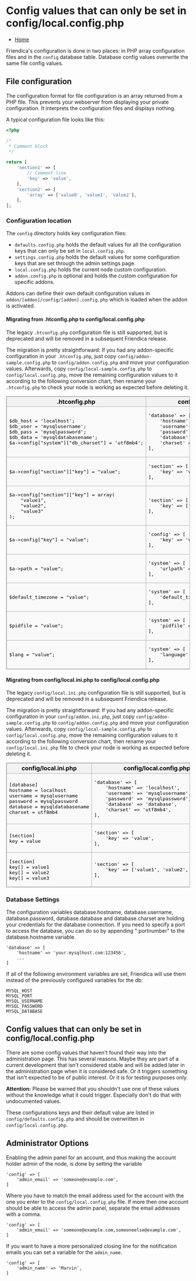 Config values that can only be set in config/local.config.php
==========================================================

* [Home](help)

Friendica's configuration is done in two places: in PHP array configuration files and in the `config` database table.
Database config values overwrite the same file config values.

## File configuration

The configuration format for file configuration is an array returned from a PHP file.
This prevents your webserver from displaying your private configuration. It interprets the configuration files and displays nothing.

A typical configuration file looks like this:

```php
<?php

/*
 * Comment block
 */

return [
	'section1' => [
		// Comment line
		'key' => 'value',
	],
	'section2' => [
		'array' => ['value0', 'value1', 'value2'],
	],
];
```

### Configuration location

The `config` directory holds key configuration files:

- `defaults.config.php` holds the default values for all the configuration keys that can only be set in `local.config.php`.
- `settings.config.php` holds the default values for some configuration keys that are set through the admin settings page.
- `local.config.php` holds the current node custom configuration.
- `addon.config.php` is optional and holds the custom configuration for specific addons.

Addons can define their own default configuration values in `addon/[addon]/config/[addon].config.php` which is loaded when the addon is activated.

#### Migrating from .htconfig.php to config/local.config.php

The legacy `.htconfig.php` configuration file is still supported, but is deprecated and will be removed in a subsequent Friendica release.

The migration is pretty straightforward:
If you had any addon-specific configuration in your `.htconfig.php`, just copy `config/addon-sample.config.php` to `config/addon.config.php` and move your configuration values.
Afterwards, copy `config/local-sample.config.php` to `config/local.config.php`, move the remaining configuration values to it according to the following conversion chart, then rename your `.htconfig.php` to check your node is working as expected before deleting it.

<style>
table.config {
    margin: 1em 0;
    background-color: #f9f9f9;
    border: 1px solid #aaa;
    border-collapse: collapse;
    color: #000;
    width: 100%;
}

table.config > tr > th,
table.config > tr > td,
table.config > * > tr > th,
table.config > * > tr > td {
    border: 1px solid #aaa;
    padding: 0.2em 0.4em
}

table.config > tr > th,
table.config > * > tr > th {
    background-color: #f2f2f2;
    text-align: center;
    width: 50%
}
</style>

<table class="config">
	<thead>
		<tr>
			<th>.htconfig.php</th>
			<th>config/local.config.php</th>
		</tr>
	</thead>
	<tbody>
		<tr>
			<td><pre>
$db_host = 'localhost';
$db_user = 'mysqlusername';
$db_pass = 'mysqlpassword';
$db_data = 'mysqldatabasename';
$a->config["system"]["db_charset"] = 'utf8mb4';
</pre></td>
			<td><pre>
'database' => [
	'hostname' => 'localhost',
	'username' => 'mysqlusername',
	'password' => 'mysqlpassword',
	'database' => 'database',
	'charset' => 'utf8mb4',
],
</pre></td>
		</tr>
		<tr>
			<td><pre>
$a->config["section"]["key"] = "value";
</pre></td>
			<td><pre>
'section' => [
	'key' => 'value',
],
</pre></td>
		</tr>
		<tr>
			<td><pre>
$a->config["section"]["key"] = array(
	"value1",
	"value2",
	"value3"
);
</pre></td>
			<td><pre>
'section' => [
	'key' => ['value1', 'value2', 'value3'],
],
</pre></td>
		</tr>
		<tr>
			<td><pre>
$a->config["key"] = "value";
</pre></td>
			<td><pre>
'config' => [
	'key' => 'value',
],
</pre></td>
		</tr>
		<tr>
			<td><pre>
$a->path = "value";
</pre></td>
			<td><pre>
'system' => [
	'urlpath' => 'value',
],
</pre></td>
		</tr>
		<tr>
			<td><pre>
$default_timezone = "value";
</pre></td>
			<td><pre>
'system' => [
	'default_timezone' => 'value',
],
</pre></td>
		</tr>
		<tr>
			<td><pre>
$pidfile = "value";
</pre></td>
			<td><pre>
'system' => [
	'pidfile' => 'value',
],
</pre></td>
		</tr>
		<tr>
			<td><pre>
$lang = "value";
</pre></td>
			<td><pre>
'system' => [
	'language' => 'value',
],
</pre></td>
		</tr>
	</tbody>
</table>

#### Migrating from config/local.ini.php to config/local.config.php

The legacy `config/local.ini.php` configuration file is still supported, but is deprecated and will be removed in a subsequent Friendica release.

The migration is pretty straightforward:
If you had any addon-specific configuration in your `config/addon.ini.php`, just copy `config/addon-sample.config.php` to `config/addon.config.php` and move your configuration values.
Afterwards, copy `config/local-sample.config.php` to `config/local.config.php`, move the remaining configuration values to it according to the following conversion chart, then rename your `config/local.ini.php` file to check your node is working as expected before deleting it.

<table class="config">
	<thead>
		<tr>
			<th>config/local.ini.php</th>
			<th>config/local.config.php</th>
		</tr>
	</thead>
	<tbody>
		<tr>
			<td><pre>
[database]
hostname = localhost
username = mysqlusername
password = mysqlpassword
database = mysqldatabasename
charset = utf8mb4
</pre></td>
			<td><pre>
'database' => [
	'hostname' => 'localhost',
	'username' => 'mysqlusername',
	'password' => 'mysqlpassword',
	'database' => 'database',
	'charset' => 'utf8mb4',
],
</pre></td>
		</tr>
		<tr>
			<td><pre>
[section]
key = value
</pre></td>
			<td><pre>
'section' => [
	'key' => 'value',
],
</pre></td>
		</tr>
		<tr>
			<td><pre>
[section]
key[] = value1
key[] = value2
key[] = value3
</pre></td>
			<td><pre>
'section' => [
	'key' => ['value1', 'value2', 'value3'],
],
</pre></td>
		</tr>
	</tbody>
</table>



### Database Settings

The configuration variables database.hostname, database.username, database.password, database.database and database.charset are holding your credentials for the database connection.
If you need to specify a port to access the database, you can do so by appending ":portnumber" to the database.hostname variable.

    'database' => [
        'hostname' => 'your.mysqlhost.com:123456',
        ...
    ]

If all of the following environment variables are set, Friendica will use them instead of the previously configured variables for the db:

    MYSQL_HOST
    MYSQL_PORT
    MYSQL_USERNAME
    MYSQL_PASSWORD
    MYSQL_DATABASE

## Config values that can only be set in config/local.config.php

There are some config values that haven't found their way into the administration page.
This has several reasons.
Maybe they are part of a current development that isn't considered stable and will be added later in the administration page when it is considered safe.
Or it triggers something that isn't expected to be of public interest.
Or it is for testing purposes only.

**Attention:** Please be warned that you shouldn't use one of these values without the knowledge what it could trigger.
Especially don't do that with undocumented values.

These configurations keys and their default value are listed in `config/defaults.config.php` and should be overwritten in `config/local.config.php`.

## Administrator Options

Enabling the admin panel for an account, and thus making the account holder admin of the node, is done by setting the variable

    'config' => [
        'admin_email' => 'someone@example.com',
    ]
    

Where you have to match the email address used for the account with the one you enter to the `config/local.config.php` file.
If more then one account should be able to access the admin panel, separate the email addresses with a comma.

    'config' => [
        'admin_email' => 'someone@example.com,someoneelse@example.com',
    ]

If you want to have a more personalized closing line for the notification emails you can set a variable for the `admin_name`.

    'config' => [
        'admin_name' => 'Marvin',
    ]

